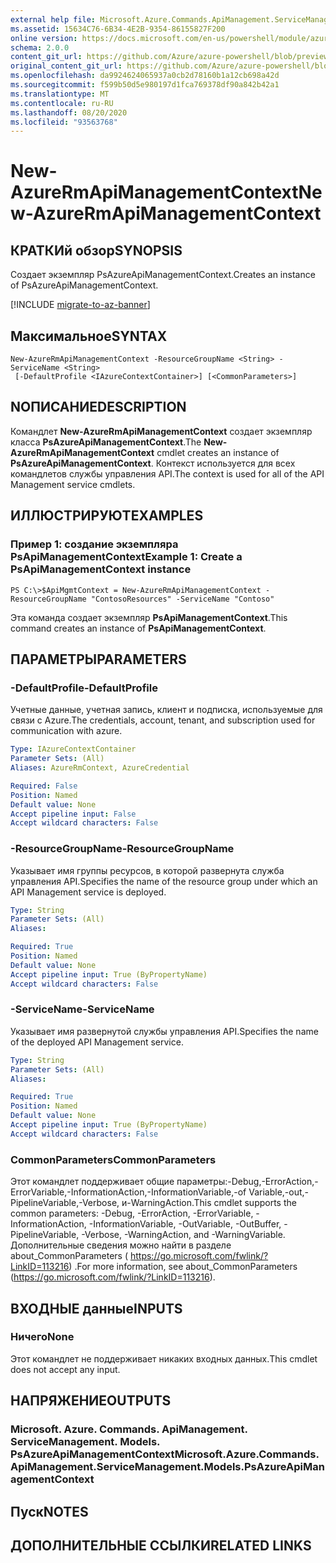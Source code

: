 ```yaml
---
external help file: Microsoft.Azure.Commands.ApiManagement.ServiceManagement.dll-Help.xml
ms.assetid: 15634C76-6B34-4E2B-9354-86155827F200
online version: https://docs.microsoft.com/en-us/powershell/module/azurerm.apimanagement/new-azurermapimanagementcontext
schema: 2.0.0
content_git_url: https://github.com/Azure/azure-powershell/blob/preview/src/ResourceManager/ApiManagement/Commands.ApiManagement/help/New-AzureRmApiManagementContext.md
original_content_git_url: https://github.com/Azure/azure-powershell/blob/preview/src/ResourceManager/ApiManagement/Commands.ApiManagement/help/New-AzureRmApiManagementContext.md
ms.openlocfilehash: da9924624065937a0cb2d78160b1a12cb698a42d
ms.sourcegitcommit: f599b50d5e980197d1fca769378df90a842b42a1
ms.translationtype: MT
ms.contentlocale: ru-RU
ms.lasthandoff: 08/20/2020
ms.locfileid: "93563768"
---
```

# <span data-ttu-id="fdbca-101">New-AzureRmApiManagementContext</span><span class="sxs-lookup"><span data-stu-id="fdbca-101">New-AzureRmApiManagementContext</span></span>

## <span data-ttu-id="fdbca-102">КРАТКИй обзор</span><span class="sxs-lookup"><span data-stu-id="fdbca-102">SYNOPSIS</span></span>
<span data-ttu-id="fdbca-103">Создает экземпляр PsAzureApiManagementContext.</span><span class="sxs-lookup"><span data-stu-id="fdbca-103">Creates an instance of PsAzureApiManagementContext.</span></span>

[!INCLUDE [migrate-to-az-banner](../../includes/migrate-to-az-banner.md)]

## <span data-ttu-id="fdbca-104">Максимальное</span><span class="sxs-lookup"><span data-stu-id="fdbca-104">SYNTAX</span></span>

```
New-AzureRmApiManagementContext -ResourceGroupName <String> -ServiceName <String>
 [-DefaultProfile <IAzureContextContainer>] [<CommonParameters>]
```

## <span data-ttu-id="fdbca-105">NОПИСАНИЕ</span><span class="sxs-lookup"><span data-stu-id="fdbca-105">DESCRIPTION</span></span>
<span data-ttu-id="fdbca-106">Командлет **New-AzureRmApiManagementContext** создает экземпляр класса **PsAzureApiManagementContext**.</span><span class="sxs-lookup"><span data-stu-id="fdbca-106">The **New-AzureRmApiManagementContext** cmdlet creates an instance of **PsAzureApiManagementContext**.</span></span>
<span data-ttu-id="fdbca-107">Контекст используется для всех командлетов службы управления API.</span><span class="sxs-lookup"><span data-stu-id="fdbca-107">The context is used for all of the API Management service cmdlets.</span></span>

## <span data-ttu-id="fdbca-108">ИЛЛЮСТРИРУЮТ</span><span class="sxs-lookup"><span data-stu-id="fdbca-108">EXAMPLES</span></span>

### <span data-ttu-id="fdbca-109">Пример 1: создание экземпляра PsApiManagementContext</span><span class="sxs-lookup"><span data-stu-id="fdbca-109">Example 1: Create a PsApiManagementContext instance</span></span>
```
PS C:\>$ApiMgmtContext = New-AzureRmApiManagementContext -ResourceGroupName "ContosoResources" -ServiceName "Contoso"
```

<span data-ttu-id="fdbca-110">Эта команда создает экземпляр **PsApiManagementContext**.</span><span class="sxs-lookup"><span data-stu-id="fdbca-110">This command creates an instance of **PsApiManagementContext**.</span></span>

## <span data-ttu-id="fdbca-111">ПАРАМЕТРЫ</span><span class="sxs-lookup"><span data-stu-id="fdbca-111">PARAMETERS</span></span>

### <span data-ttu-id="fdbca-112">-DefaultProfile</span><span class="sxs-lookup"><span data-stu-id="fdbca-112">-DefaultProfile</span></span>
<span data-ttu-id="fdbca-113">Учетные данные, учетная запись, клиент и подписка, используемые для связи с Azure.</span><span class="sxs-lookup"><span data-stu-id="fdbca-113">The credentials, account, tenant, and subscription used for communication with azure.</span></span>
 
```yaml
Type: IAzureContextContainer
Parameter Sets: (All)
Aliases: AzureRmContext, AzureCredential

Required: False
Position: Named
Default value: None
Accept pipeline input: False
Accept wildcard characters: False
```

### <span data-ttu-id="fdbca-114">-ResourceGroupName</span><span class="sxs-lookup"><span data-stu-id="fdbca-114">-ResourceGroupName</span></span>
<span data-ttu-id="fdbca-115">Указывает имя группы ресурсов, в которой развернута служба управления API.</span><span class="sxs-lookup"><span data-stu-id="fdbca-115">Specifies the name of the resource group under which an API Management service is deployed.</span></span>

```yaml
Type: String
Parameter Sets: (All)
Aliases: 

Required: True
Position: Named
Default value: None
Accept pipeline input: True (ByPropertyName)
Accept wildcard characters: False
```

### <span data-ttu-id="fdbca-116">-ServiceName</span><span class="sxs-lookup"><span data-stu-id="fdbca-116">-ServiceName</span></span>
<span data-ttu-id="fdbca-117">Указывает имя развернутой службы управления API.</span><span class="sxs-lookup"><span data-stu-id="fdbca-117">Specifies the name of the deployed API Management service.</span></span>

```yaml
Type: String
Parameter Sets: (All)
Aliases: 

Required: True
Position: Named
Default value: None
Accept pipeline input: True (ByPropertyName)
Accept wildcard characters: False
```

### <span data-ttu-id="fdbca-118">CommonParameters</span><span class="sxs-lookup"><span data-stu-id="fdbca-118">CommonParameters</span></span>
<span data-ttu-id="fdbca-119">Этот командлет поддерживает общие параметры:-Debug,-ErrorAction,-ErrorVariable,-InformationAction,-InformationVariable,-of Variable,-out,-PipelineVariable,-Verbose, и-WarningAction.</span><span class="sxs-lookup"><span data-stu-id="fdbca-119">This cmdlet supports the common parameters: -Debug, -ErrorAction, -ErrorVariable, -InformationAction, -InformationVariable, -OutVariable, -OutBuffer, -PipelineVariable, -Verbose, -WarningAction, and -WarningVariable.</span></span> <span data-ttu-id="fdbca-120">Дополнительные сведения можно найти в разделе about_CommonParameters ( https://go.microsoft.com/fwlink/?LinkID=113216) .</span><span class="sxs-lookup"><span data-stu-id="fdbca-120">For more information, see about_CommonParameters (https://go.microsoft.com/fwlink/?LinkID=113216).</span></span>

## <span data-ttu-id="fdbca-121">ВХОДНЫЕ данные</span><span class="sxs-lookup"><span data-stu-id="fdbca-121">INPUTS</span></span>

### <span data-ttu-id="fdbca-122">Ничего</span><span class="sxs-lookup"><span data-stu-id="fdbca-122">None</span></span>
<span data-ttu-id="fdbca-123">Этот командлет не поддерживает никаких входных данных.</span><span class="sxs-lookup"><span data-stu-id="fdbca-123">This cmdlet does not accept any input.</span></span>

## <span data-ttu-id="fdbca-124">НАПРЯЖЕНИЕ</span><span class="sxs-lookup"><span data-stu-id="fdbca-124">OUTPUTS</span></span>

### <span data-ttu-id="fdbca-125">Microsoft. Azure. Commands. ApiManagement. ServiceManagement. Models. PsAzureApiManagementContext</span><span class="sxs-lookup"><span data-stu-id="fdbca-125">Microsoft.Azure.Commands.ApiManagement.ServiceManagement.Models.PsAzureApiManagementContext</span></span>

## <span data-ttu-id="fdbca-126">Пуск</span><span class="sxs-lookup"><span data-stu-id="fdbca-126">NOTES</span></span>

## <span data-ttu-id="fdbca-127">ДОПОЛНИТЕЛЬНЫЕ ССЫЛКИ</span><span class="sxs-lookup"><span data-stu-id="fdbca-127">RELATED LINKS</span></span>


